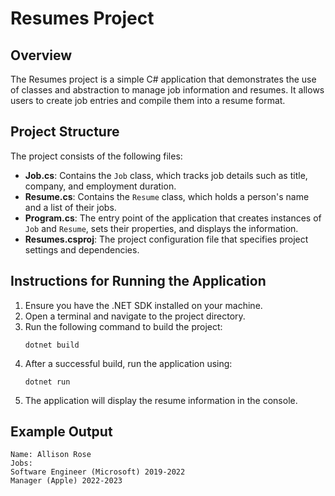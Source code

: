 # Resumes Project

## Overview
The Resumes project is a simple C# application that demonstrates the use of classes and abstraction to manage job information and resumes. It allows users to create job entries and compile them into a resume format.

## Project Structure
The project consists of the following files:
- **Job.cs**: Contains the `Job` class, which tracks job details such as title, company, and employment duration.
- **Resume.cs**: Contains the `Resume` class, which holds a person's name and a list of their jobs.
- **Program.cs**: The entry point of the application that creates instances of `Job` and `Resume`, sets their properties, and displays the information.
- **Resumes.csproj**: The project configuration file that specifies project settings and dependencies.

## Instructions for Running the Application
1. Ensure you have the .NET SDK installed on your machine.
2. Open a terminal and navigate to the project directory.
3. Run the following command to build the project:
   ```
   dotnet build
   ```
4. After a successful build, run the application using:
   ```
   dotnet run
   ```
5. The application will display the resume information in the console.

## Example Output
```
Name: Allison Rose
Jobs:
Software Engineer (Microsoft) 2019-2022
Manager (Apple) 2022-2023
```